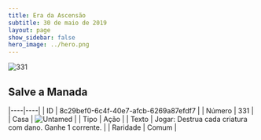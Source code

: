 ```yaml
---
title: Era da Ascensão
subtitle: 30 de maio de 2019
layout: page
show_sidebar: false
hero_image: ../hero.png
---
```


![331](https://cdn.keyforgegame.com/media/card_front/pt/435_331_CG36MRJ3P377_pt.png)

## Salve a Manada

|----|----|
| ID | 8c29bef0-6c4f-40e7-afcb-6269a87efdf7 |
| Número | 331 |
| Casa | ![Untamed](https://archonarcana.com/images/thumb/b/bd/Untamed.png/22px-Untamed.png "Indomados") |
| Tipo | Ação |
| Texto | Jogar: Destrua cada criatura com dano. Ganhe 1 corrente. |
| Raridade | Comum |
